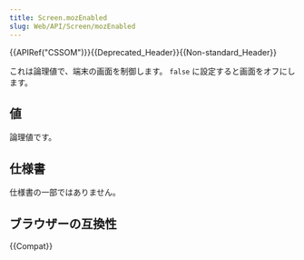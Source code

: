 ```yaml
---
title: Screen.mozEnabled
slug: Web/API/Screen/mozEnabled
---
```


{{APIRef("CSSOM")}}{{Deprecated_Header}}{{Non-standard_Header}}

これは論理値で、端末の画面を制御します。 `false` に設定すると画面をオフにします。

## 値

論理値です。

## 仕様書

仕様書の一部ではありません。

## ブラウザーの互換性

{{Compat}}
